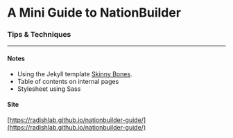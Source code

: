 # A Mini Guide to NationBuilder
### Tips & Techniques

---

#### Notes

* Using the Jekyll template [Skinny Bones](http://mmistakes.github.io/skinny-bones-jekyll/).
* Table of contents on internal pages
* Stylesheet using Sass

#### Site

[https://radishlab.github.io/nationbuilder-guide/](https://radishlab.github.io/nationbuilder-guide/)
